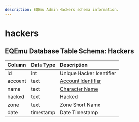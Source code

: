 ```yaml
---
description: EQEmu Admin Hackers schema information.
---
```


# hackers

## EQEmu Database Table Schema: Hackers

| Column | Data Type | Description |
| :--- | :--- | :--- |
| id | int | Unique Hacker Identifier |
| account | text | [Account Identifier](../account/account.md) |
| name | text | [Character Name](../characters/character_data.md) |
| hacked | text | Hacked |
| zone | text | [Zone Short Name](https://eqemu.gitbook.io/server/categories/reference-lists/zones) |
| date | timestamp | Date Timestamp |

